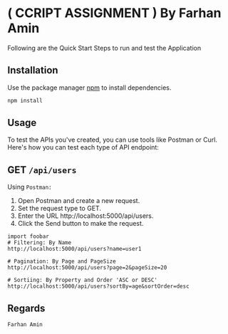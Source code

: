 # ( CCRIPT ASSIGNMENT ) By Farhan Amin

Following are the Quick Start Steps to run and test the Application

## Installation

Use the package manager [npm](https://www.npmjs.com/) to install dependencies.

```bash
npm install
```

## Usage
To test the APIs you've created, you can use tools like Postman or Curl. Here's how you can test each type of API endpoint:

## GET ``/api/users``
Using ``Postman:``
1. Open Postman and create a new request.
2. Set the request type to GET.
3. Enter the URL http://localhost:5000/api/users.
4. Click the Send button to make the request.
```
import foobar
# Filtering: By Name
http://localhost:5000/api/users?name=user1

# Pagination: By Page and PageSize
http://localhost:5000/api/users?page=2&pageSize=20

# Sortiing: By Property and Order 'ASC or DESC'
http://localhost:5000/api/users?sortBy=age&sortOrder=desc
```

## Regards

``Farhan Amin``